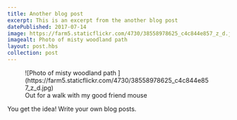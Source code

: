 ```yaml
---
title: Another blog post
excerpt: This is an excerpt from the another blog post
datePublished: 2017-07-14
image: https://farm5.staticflickr.com/4730/38558978625_c4c844e857_z_d.jpg
imagealt: Photo of misty woodland path 
layout: post.hbs
collection: post
---
```


<figure>
![Photo of misty woodland path ](https://farm5.staticflickr.com/4730/38558978625_c4c844e857_z_d.jpg)

<figcaption>Out for a walk with my good friend mouse</figcaption>
</figure>

You get the idea! Write your own blog posts.
